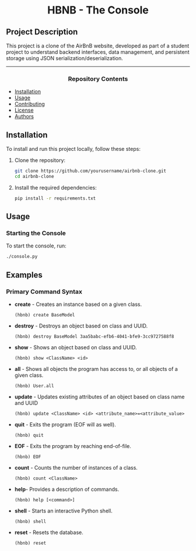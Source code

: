 <center> <h1>HBNB - The Console</h1> </center>

## Project Description
This project is a clone of the AirBnB website, developed as part of a student project to understand backend interfaces, data management, and persistent storage using JSON serialization/deserialization.

---

<center><h3>Repository Contents</h3> </center>

- [Installation](#installation)
- [Usage](#usage)
- [Contributing](#contributing)
- [License](#license)
- [Authors](#authors)

## Installation
To install and run this project locally, follow these steps:
1. Clone the repository:
    ```bash
    git clone https://github.com/yourusername/airbnb-clone.git
    cd airbnb-clone
    ```
2. Install the required dependencies:
    ```bash
    pip install -r requirements.txt
    ```
## Usage

### Starting the Console
To start the console, run:
```bash
./console.py
```

## Examples

### Primary Command Syntax

* **create** - Creates an instance based on a given class.
    ```
  (hbnb) create BaseModel
  ```
* **destroy** - Destroys an object based on class and UUID.
    ```
    (hbnb) destroy BaseModel 3aa5babc-efb6-4041-bfe9-3cc9727588f8
    ```
* **show** - Shows an object based on class and UUID.
    ```
    (hbnb) show <ClassName> <id>
    ```
* **all** - Shows all objects the program has access to, or all objects of a given class.
    ```
    (hbnb) User.all
    ```
* **update** - Updates existing attributes of an object based on class name and UUID
    ```
    (hbnb) update <ClassName> <id> <attribute_name>=<attribute_value>
    ```
* **quit**  - Exits the program (EOF will as well).
    ```
    (hbnb) quit
    ```
* **EOF** - Exits the program by reaching end-of-file.
    ```
    (hbnb) EOF
    ```
* **count** - Counts the number of instances of a class.
    ```
    (hbnb) count <ClassName>
    ```
* **help**- Provides a description of commands.
    ```
    (hbnb) help [<command>]
    ```
* **shell** - Starts an interactive Python shell.
    ```
    (hbnb) shell
    ```
* **reset** - Resets the database.
    ```
    (hbnb) reset
    ```